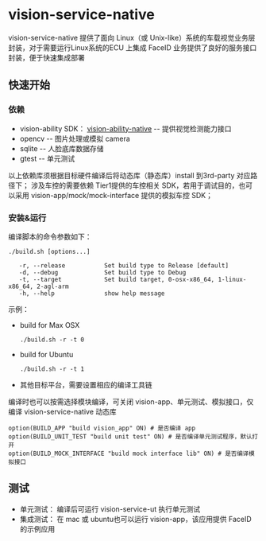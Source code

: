 # vision-service-native
vision-service-native 提供了面向 Linux（或 Unix-like）系统的车载视觉业务层封装，对于需要运行Linux系统的ECU
上集成 FaceID 业务提供了良好的服务接口封装，便于快速集成部署
## 快速开始
### 依赖
* vision-ability SDK： [vision-ability-native](http://icode.baidu.com/repos/baidu/iov-bj/vision-ability-native/tree/dev_v1.1.0) -- 提供视觉检测能力接口
* opencv -- 图片处理或模拟 camera
* sqlite -- 人脸底库数据存储
* gtest  -- 单元测试

以上依赖库须根据目标硬件编译后将动态库（静态库）install 到3rd-party 对应路径下；
涉及车控的需要依赖 Tier1提供的车控相关 SDK，若用于调试目的，也可以采用 vision-app/mock/mock-interface 提供的模拟车控 SDK；

### 安装&运行
编译脚本的命令参数如下：
```$xslt
./build.sh [options...]

   -r, --release           Set build type to Release [default]
   -d, --debug             Set build type to Debug
   -t, --target            Set build target, 0-osx-x86_64, 1-linux-x86_64, 2-agl-arm
   -h, --help              show help message
```
示例：
* build for Max OSX
    ```$xslt
    ./build.sh -r -t 0
    ```
* build for Ubuntu
    ```$xslt
    ./build.sh -r -t 1
    ```
* 其他目标平台，需要设置相应的编译工具链

编译时也可以按需选择模块编译，可关闭 vision-app、单元测试、模拟接口，仅编译 vision-service-native 动态库
```$xslt
option(BUILD_APP "build vision_app" ON) # 是否编译 app
option(BUILD_UNIT_TEST "build unit test" ON) # 是否编译单元测试程序，默认打开
option(BUILD_MOCK_INTERFACE "build mock interface lib" ON) # 是否编译模拟接口
```

## 测试
* 单元测试：
    编译后可运行 vision-service-ut 执行单元测试
* 集成测试：
    在 mac 或 ubuntu也可以运行 vision-app，该应用提供 FaceID 的示例应用

